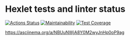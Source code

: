 # Hexlet tests and linter status

[![Actions Status](https://github.com/9lceHb/frontend-bootcamp-project-46/workflows/hexlet-check/badge.svg)](https://github.com/9lceHb/frontend-bootcamp-project-46/actions)
[![Maintainability](https://api.codeclimate.com/v1/badges/e6d862e84144237971ce/maintainability)](https://codeclimate.com/github/9lceHb/frontend-bootcamp-project-46/maintainability)
[![Test Coverage](https://api.codeclimate.com/v1/badges/e6d862e84144237971ce/test_coverage)](https://codeclimate.com/github/9lceHb/frontend-bootcamp-project-46/test_coverage)

<https://asciinema.org/a/NBUuNWjA8Y0M2wyJnHp0oP9ag>
